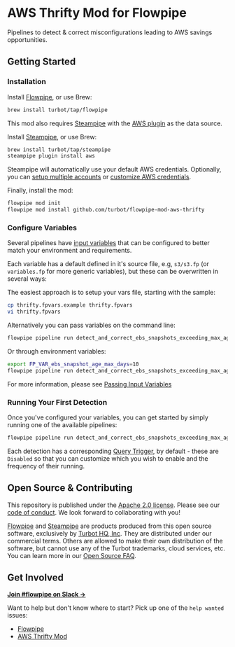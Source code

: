 # AWS Thrifty Mod for Flowpipe

Pipelines to detect & correct misconfigurations leading to AWS savings opportunities.

## Getting Started

### Installation

Install [Flowpipe](https://flowpipe.io/downloads), or use Brew:

```sh
brew install turbot/tap/flowpipe
```

This mod also requires [Steampipe](https://steampipe.io) with the [AWS plugin](https://hub.steampipe.io/plugins/turbot/aws) as the data source. 

Install [Steampipe](https://steampipe.io/downloads), or use Brew:

```sh
brew install turbot/tap/steampipe
steampipe plugin install aws
```

Steampipe will automatically use your default AWS credentials. Optionally, you can [setup multiple accounts](https://hub.steampipe.io/plugins/turbot/aws#multi-account-connections) or [customize AWS credentials](https://hub.steampipe.io/plugins/turbot/aws#configuring-aws-credentials).

Finally, install the mod:

```sh
flowpipe mod init
flowpipe mod install github.com/turbot/flowpipe-mod-aws-thrifty
```

### Configure Variables

Several pipelines have [input variables](https://flowpipe.io/docs/build/mod-variables#input-variables) that can be configured to better match your environment and requirements.

Each variable has a default defined in it's source file, e.g, `s3/s3.fp` (or `variables.fp` for more generic variables), but these can be overwritten in several ways:

The easiest approach is to setup your vars file, starting with the sample:

```sh
cp thrifty.fpvars.example thrifty.fpvars
vi thrifty.fpvars
```

Alternatively you can pass variables on the command line:

```sh
flowpipe pipeline run detect_and_correct_ebs_snapshots_exceeding_max_age --var=ebs_snapshot_age_max_days=10
```

Or through environment variables:

```sh
export FP_VAR_ebs_snapshot_age_max_days=10
flowpipe pipeline run detect_and_correct_ebs_snapshots_exceeding_max_age
```

For more information, please see [Passing Input Variables](https://flowpipe.io/docs/build/mod-variables#passing-input-variables)

### Running Your First Detection

Once you've configured your variables, you can get started by simply running one of the available pipelines:

```sh
flowpipe pipeline run detect_and_correct_ebs_snapshots_exceeding_max_age
```

Each detection has a corresponding [Query Trigger](https://flowpipe.io/docs/flowpipe-hcl/trigger/query), by default - these are `Disabled` so that you can customize which you wish to enable and the frequency of their running. <!-- TODO: Get link to .fptriggers docs once available -->


<!-- TODO: Mention how to obtain human input - link out for setup/instructions/tutorials -->

## Open Source & Contributing

This repository is published under the [Apache 2.0 license](https://www.apache.org/licenses/LICENSE-2.0). Please see our [code of conduct](https://github.com/turbot/.github/blob/main/CODE_OF_CONDUCT.md). We look forward to collaborating with you!

[Flowpipe](https://flowpipe.io) and [Steampipe](https://steampipe.io) are products produced from this open source software, exclusively by [Turbot HQ, Inc](https://turbot.com). They are distributed under our commercial terms. Others are allowed to make their own distribution of the software, but cannot use any of the Turbot trademarks, cloud services, etc. You can learn more in our [Open Source FAQ](https://turbot.com/open-source).

## Get Involved

**[Join #flowpipe on Slack →](https://turbot.com/community/join)**

Want to help but don't know where to start? Pick up one of the `help wanted` issues:

- [Flowpipe](https://github.com/turbot/flowpipe/labels/help%20wanted)
- [AWS Thrifty Mod](https://github.com/turbot/flowpipe-mod-aws-thrifty/labels/help%20wanted)